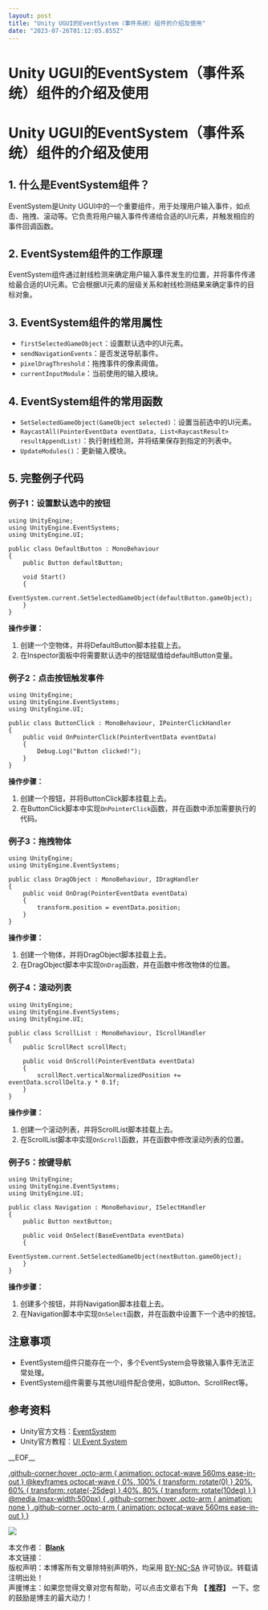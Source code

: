 ```yaml
---
layout: post
title: "Unity UGUI的EventSystem（事件系统）组件的介绍及使用"
date: "2023-07-26T01:12:05.855Z"
---
```

Unity UGUI的EventSystem（事件系统）组件的介绍及使用
====================================

Unity UGUI的EventSystem（事件系统）组件的介绍及使用
====================================

1\. 什么是EventSystem组件？
---------------------

EventSystem是Unity UGUI中的一个重要组件，用于处理用户输入事件，如点击、拖拽、滚动等。它负责将用户输入事件传递给合适的UI元素，并触发相应的事件回调函数。

2\. EventSystem组件的工作原理
----------------------

EventSystem组件通过射线检测来确定用户输入事件发生的位置，并将事件传递给最合适的UI元素。它会根据UI元素的层级关系和射线检测结果来确定事件的目标对象。

3\. EventSystem组件的常用属性
----------------------

*   `firstSelectedGameObject`：设置默认选中的UI元素。
*   `sendNavigationEvents`：是否发送导航事件。
*   `pixelDragThreshold`：拖拽事件的像素阈值。
*   `currentInputModule`：当前使用的输入模块。

4\. EventSystem组件的常用函数
----------------------

*   `SetSelectedGameObject(GameObject selected)`：设置当前选中的UI元素。
*   `RaycastAll(PointerEventData eventData, List<RaycastResult> resultAppendList)`：执行射线检测，并将结果保存到指定的列表中。
*   `UpdateModules()`：更新输入模块。

5\. 完整例子代码
----------

### 例子1：设置默认选中的按钮

    using UnityEngine;
    using UnityEngine.EventSystems;
    using UnityEngine.UI;
    
    public class DefaultButton : MonoBehaviour
    {
        public Button defaultButton;
    
        void Start()
        {
            EventSystem.current.SetSelectedGameObject(defaultButton.gameObject);
        }
    }
    

**操作步骤：**

1.  创建一个空物体，并将DefaultButton脚本挂载上去。
2.  在Inspector面板中将需要默认选中的按钮赋值给defaultButton变量。

### 例子2：点击按钮触发事件

    using UnityEngine;
    using UnityEngine.EventSystems;
    using UnityEngine.UI;
    
    public class ButtonClick : MonoBehaviour, IPointerClickHandler
    {
        public void OnPointerClick(PointerEventData eventData)
        {
            Debug.Log("Button clicked!");
        }
    }
    

**操作步骤：**

1.  创建一个按钮，并将ButtonClick脚本挂载上去。
2.  在ButtonClick脚本中实现`OnPointerClick`函数，并在函数中添加需要执行的代码。

### 例子3：拖拽物体

    using UnityEngine;
    using UnityEngine.EventSystems;
    
    public class DragObject : MonoBehaviour, IDragHandler
    {
        public void OnDrag(PointerEventData eventData)
        {
            transform.position = eventData.position;
        }
    }
    

**操作步骤：**

1.  创建一个物体，并将DragObject脚本挂载上去。
2.  在DragObject脚本中实现`OnDrag`函数，并在函数中修改物体的位置。

### 例子4：滚动列表

    using UnityEngine;
    using UnityEngine.EventSystems;
    using UnityEngine.UI;
    
    public class ScrollList : MonoBehaviour, IScrollHandler
    {
        public ScrollRect scrollRect;
    
        public void OnScroll(PointerEventData eventData)
        {
            scrollRect.verticalNormalizedPosition += eventData.scrollDelta.y * 0.1f;
        }
    }
    

**操作步骤：**

1.  创建一个滚动列表，并将ScrollList脚本挂载上去。
2.  在ScrollList脚本中实现`OnScroll`函数，并在函数中修改滚动列表的位置。

### 例子5：按键导航

    using UnityEngine;
    using UnityEngine.EventSystems;
    using UnityEngine.UI;
    
    public class Navigation : MonoBehaviour, ISelectHandler
    {
        public Button nextButton;
    
        public void OnSelect(BaseEventData eventData)
        {
            EventSystem.current.SetSelectedGameObject(nextButton.gameObject);
        }
    }
    

**操作步骤：**

1.  创建多个按钮，并将Navigation脚本挂载上去。
2.  在Navigation脚本中实现`OnSelect`函数，并在函数中设置下一个选中的按钮。

注意事项
----

*   EventSystem组件只能存在一个，多个EventSystem会导致输入事件无法正常处理。
*   EventSystem组件需要与其他UI组件配合使用，如Button、ScrollRect等。

参考资料
----

*   Unity官方文档：[EventSystem](https://docs.unity3d.com/ScriptReference/EventSystems.EventSystem.html)
*   Unity官方教程：[UI Event System](https://learn.unity.com/tutorial/ui-event-system)

\_\_EOF\_\_

[.github-corner:hover .octo-arm { animation: octocat-wave 560ms ease-in-out } @keyframes octocat-wave { 0%, 100% { transform: rotate(0) } 20%, 60% { transform: rotate(-25deg) } 40%, 80% { transform: rotate(10deg) } } @media (max-width:500px) { .github-corner:hover .octo-arm { animation: none } .github-corner .octo-arm { animation: octocat-wave 560ms ease-in-out } }](https://github.com/alianblank/)

![](https://pic.cnblogs.com/avatar/406187/20200828011120.png)

本文作者： **[Blank](#)**  
本文链接：[](#)  
版权声明：本博客所有文章除特别声明外，均采用 [BY-NC-SA](https://creativecommons.org/licenses/by-nc-nd/4.0/ "BY-NC-SA") 许可协议。转载请注明出处！  
声援博主：如果您觉得文章对您有帮助，可以点击文章右下角 **【 [推荐](javascript:void(0);)】** 一下。您的鼓励是博主的最大动力！